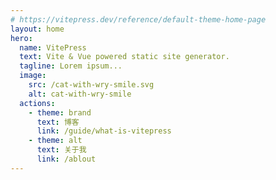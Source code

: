 ```yaml
---
# https://vitepress.dev/reference/default-theme-home-page
layout: home
hero:
  name: VitePress
  text: Vite & Vue powered static site generator.
  tagline: Lorem ipsum...
  image:
    src: /cat-with-wry-smile.svg
    alt: cat-with-wry-smile
  actions:
    - theme: brand
      text: 博客
      link: /guide/what-is-vitepress
    - theme: alt
      text: 关于我
      link: /ablout
---
```


<script setup>
import Home from "./.vitepress/theme/components/home.vue";
</script>

